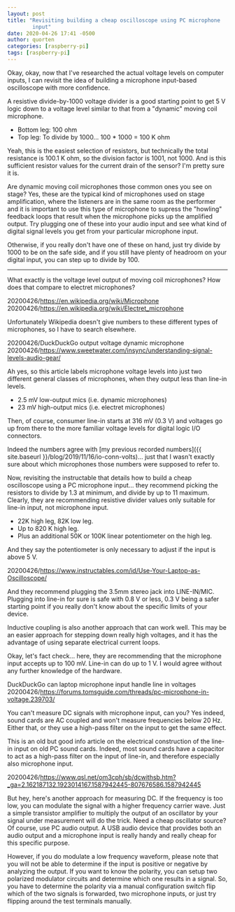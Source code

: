 ```yaml
---
layout: post
title: "Revisiting building a cheap oscilloscope using PC microphone
        input"
date: 2020-04-26 17:41 -0500
author: quorten
categories: [raspberry-pi]
tags: [raspberry-pi]
---
```


Okay, okay, now that I've researched the actual voltage levels on
computer inputs, I can revisit the idea of building a microphone
input-based oscilloscope with more confidence.

A resistive divide-by-1000 voltage divider is a good starting point to
get 5 V logic down to a voltage level similar to that from a "dynamic"
moving coil microphone.

* Bottom leg: 100 ohm
* Top leg: To divide by 1000... 100 * 1000 = 100 K ohm

Yeah, this is the easiest selection of resistors, but technically the
total resistance is 100.1 K ohm, so the division factor is 1001, not
1000.  And is this sufficient resistor values for the current drain of
the sensor?  I'm pretty sure it is.

Are dynamic moving coil microphones those common ones you see on
stage?  Yes, these are the typical kind of microphones used on stage
amplification, where the listeners are in the same room as the
performer and it is important to use this type of microphone to
supress the "howling" feedback loops that result when the microphone
picks up the amplified output.  Try plugging one of these into your
audio input and see what kind of digital signal levels you get from
your particular microphone input.

<!-- more -->

Otherwise, if you really don't have one of these on hand, just
try divide by 1000 to be on the safe side, and if you still have
plenty of headroom on your digital input, you can step up to
divide by 100.

----------

What exactly is the voltage level output of moving coil microphones?
How does that compare to electret microphones?

20200426/https://en.wikipedia.org/wiki/Microphone  
20200426/https://en.wikipedia.org/wiki/Electret_microphone

Unfortunately Wikipedia doesn't give numbers to these different types
of microphones, so I have to search elsewhere.

20200426/DuckDuckGo output voltage dynamic microphone  
20200426/https://www.sweetwater.com/insync/understanding-signal-levels-audio-gear/

Ah yes, so this article labels microphone voltage levels into just two
different general classes of microphones, when they output less than
line-in levels.

* 2.5 mV low-output mics (i.e. dynamic microphones)
* 23 mV high-output mics (i.e. electret microphones)

Then, of course, consumer line-in starts at 316 mV (0.3 V) and
voltages go up from there to the more familiar voltage levels for
digital logic I/O connectors.

Indeed the numbers agree with [my previous recorded numbers]({{
site.baseurl }}/blog/2019/11/16/io-conn-volts)... just that I wasn't
exactly sure about which microphones those numbers were supposed to
refer to.

Now, revisiting the instructable that details how to build a cheap
oscilloscope using a PC microphone input... they recommend picking the
resistors to divide by 1.3 at minimum, and divide by up to 11 maximum.
Clearly, they are recommending resistive divider values only suitable
for line-in input, not microphone input.

* 22K high leg, 82K low leg.
* Up to 820 K high leg.
* Plus an additional 50K or 100K linear potentiometer on the high leg.

And they say the potentiometer is only necessary to adjust if the
input is above 5 V.

20200426/https://www.instructables.com/id/Use-Your-Laptop-as-Oscilloscope/

And they recommend plugging the 3.5mm stereo jack into LINE-IN/MIC.
Plugging into line-in for sure is safe with 0.8 V or less, 0.3 V being
a safer starting point if you really don't know about the specific
limits of your device.

Inductive coupling is also another approach that can work well.  This
may be an easier approach for stepping down really high voltages, and
it has the advantage of using separate electrical current loops.

Okay, let's fact check... here, they are recommending that the
microphone input accepts up to 100 mV.  Line-in can do up to 1 V.  I
would agree without any further knowledge of the hardware.

DuckDuckGo can laptop microphone input handle line in voltages  
20200426/https://forums.tomsguide.com/threads/pc-microphone-in-voltage.239703/

You can't measure DC signals with microphone input, can you?  Yes
indeed, sound cards are AC coupled and won't measure frequencies below
20 Hz.  Either that, or they use a high-pass filter on the input to
get the same effect.

This is an old but good info article on the electrical construction of
the line-in input on old PC sound cards.  Indeed, most sound cards
have a capacitor to act as a high-pass filter on the input of line-in,
and therefore especially also microphone input.

20200426/https://www.qsl.net/om3cph/sb/dcwithsb.htm?_ga=2.162187132.1923014167.1587942445-807676586.1587942445

But hey, here's another approach for measuring DC.  If the frequency
is too low, you can modulate the signal with a higher frequency
carrier wave.  Just a simple transistor amplifier to multiply the
output of an oscillator by your signal under measurement will do the
trick.  Need a cheap oscillator source?  Of course, use PC audio
output.  A USB audio device that provides both an audio output and a
microphone input is really handy and really cheap for this specific
purpose.

However, if you do modulate a low frequency waveform, please note that
you will not be able to determine if the input is positive or negative
by analyzing the output.  If you want to know the polarity, you can
setup two polarized modulator circuits and determine which one results
in a signal.  So, you have to determine the polarity via a manual
configuration switch flip which of the two signals is forwarded, two
microphone inputs, or just try flipping around the test terminals
manually.
